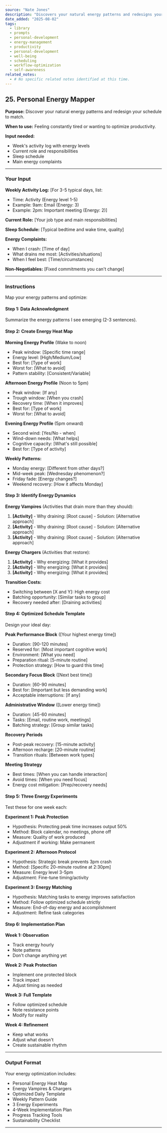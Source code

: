 ```yaml
---
source: "Nate Jones"
description: "Discovers your natural energy patterns and redesigns your schedule to match."
date_added: "2025-08-02"
tags:
  - library
  - prompts
  - personal-development
  - energy-management
  - productivity
  - personal-development
  - well-being
  - scheduling
  - workflow-optimization
  - self-awareness
related_notes:
  - # No specific related notes identified at this time.
---
```

## 25. Personal Energy Mapper

**Purpose:** Discover your natural energy patterns and redesign your schedule to match.

**When to use:** Feeling constantly tired or wanting to optimize productivity.

**Input needed:**

*   Week's activity log with energy levels
*   Current role and responsibilities
*   Sleep schedule
*   Main energy complaints

---

### Your Input

**Weekly Activity Log:** [For 3-5 typical days, list:

*   Time: Activity (Energy level 1-5)
*   Example: 9am: Email (Energy: 3)
*   Example: 2pm: Important meeting (Energy: 2)]

**Current Role:** [Your job type and main responsibilities]

**Sleep Schedule:** [Typical bedtime and wake time, quality]

**Energy Complaints:**

*   When I crash: [Time of day]
*   What drains me most: [Activities/situations]
*   When I feel best: [Time/circumstances]

**Non-Negotiables:** [Fixed commitments you can't change]

---

### Instructions

Map your energy patterns and optimize:

#### Step 1: Data Acknowledgment

Summarize the energy patterns I see emerging (2-3 sentences).

#### Step 2: Create Energy Heat Map

**Morning Energy Profile** (Wake to noon)

*   Peak window: [Specific time range]
*   Energy level: [High/Medium/Low]
*   Best for: [Type of work]
*   Worst for: [What to avoid]
*   Pattern stability: [Consistent/Variable]

**Afternoon Energy Profile** (Noon to 5pm)

*   Peak window: [If any]
*   Trough window: [When you crash]
*   Recovery time: [When it improves]
*   Best for: [Type of work]
*   Worst for: [What to avoid]

**Evening Energy Profile** (5pm onward)

*   Second wind: [Yes/No - when]
*   Wind-down needs: [What helps]
*   Cognitive capacity: [What's still possible]
*   Best for: [Type of activity]

**Weekly Patterns:**

*   Monday energy: [Different from other days?]
*   Mid-week peak: [Wednesday phenomenon?]
*   Friday fade: [Energy changes?]
*   Weekend recovery: [How it affects Monday]

#### Step 3: Identify Energy Dynamics

**Energy Vampires** (Activities that drain more than they should):

1.  **[Activity]** - Why draining: [Root cause] - Solution: [Alternative approach]
2.  **[Activity]** - Why draining: [Root cause] - Solution: [Alternative approach]
3.  **[Activity]** - Why draining: [Root cause] - Solution: [Alternative approach]

**Energy Chargers** (Activities that restore):

1.  **[Activity]** - Why energizing: [What it provides]
2.  **[Activity]** - Why energizing: [What it provides]
3.  **[Activity]** - Why energizing: [What it provides]

**Transition Costs:**

*   Switching between [X and Y]: High energy cost
*   Batching opportunity: [Similar tasks to group]
*   Recovery needed after: [Draining activities]

#### Step 4: Optimized Schedule Template

Design your ideal day:

**Peak Performance Block** ([Your highest energy time])

*   Duration: [90-120 minutes]
*   Reserved for: [Most important cognitive work]
*   Environment: [What you need]
*   Preparation ritual: [5-minute routine]
*   Protection strategy: [How to guard this time]

**Secondary Focus Block** ([Next best time])

*   Duration: [60-90 minutes]
*   Best for: [Important but less demanding work]
*   Acceptable interruptions: [If any]

**Administrative Window** ([Lower energy time])

*   Duration: [45-60 minutes]
*   Tasks: [Email, routine work, meetings]
*   Batching strategy: [Group similar tasks]

**Recovery Periods**

*   Post-peak recovery: [15-minute activity]
*   Afternoon recharge: [20-minute routine]
*   Transition rituals: [Between work types]

**Meeting Strategy**

*   Best times: [When you can handle interaction]
*   Avoid times: [When you need focus]
*   Energy cost mitigation: [Prep/recovery needs]

#### Step 5: Three Energy Experiments

Test these for one week each:

**Experiment 1: Peak Protection**

*   Hypothesis: Protecting peak time increases output 50%
*   Method: Block calendar, no meetings, phone off
*   Measure: Quality of work produced
*   Adjustment if working: Make permanent

**Experiment 2: Afternoon Protocol**

*   Hypothesis: Strategic break prevents 3pm crash
*   Method: [Specific 20-minute routine at 2:30pm]
*   Measure: Energy level 3-5pm
*   Adjustment: Fine-tune timing/activity

**Experiment 3: Energy Matching**

*   Hypothesis: Matching tasks to energy improves satisfaction
*   Method: Follow optimized schedule strictly
*   Measure: End-of-day energy and accomplishment
*   Adjustment: Refine task categories

#### Step 6: Implementation Plan

**Week 1: Observation**

*   Track energy hourly
*   Note patterns
*   Don't change anything yet

**Week 2: Peak Protection**

*   Implement one protected block
*   Track impact
*   Adjust timing as needed

**Week 3: Full Template**

*   Follow optimized schedule
*   Note resistance points
*   Modify for reality

**Week 4: Refinement**

*   Keep what works
*   Adjust what doesn't
*   Create sustainable rhythm

---

### Output Format

Your energy optimization includes:

*   Personal Energy Heat Map
*   Energy Vampires & Chargers
*   Optimized Daily Template
*   Weekly Pattern Guide
*   3 Energy Experiments
*   4-Week Implementation Plan
*   Progress Tracking Tools
*   Sustainability Checklist

---
